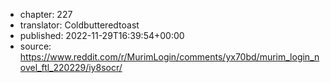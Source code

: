 - chapter: 227
- translator: Coldbutteredtoast
- published: 2022-11-29T16:39:54+00:00
- source: https://www.reddit.com/r/MurimLogin/comments/yx70bd/murim_login_novel_ftl_220229/iy8socr/
